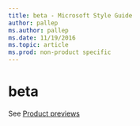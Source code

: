 ```yaml
---
title: beta - Microsoft Style Guide
author: pallep
ms.author: pallep
ms.date: 11/19/2016
ms.topic: article
ms.prod: non-product specific
---
```


# beta

See [Product previews](/style-guide/new-products/product-previews)
